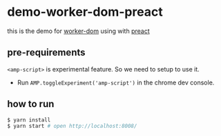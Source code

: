 # demo-worker-dom-preact

this is the demo for [worker-dom](https://github.com/ampproject/worker-dom) using with [preact](https://preactjs.com/)

## pre-requirements
`<amp-script>` is experimental feature. So we need to setup to use it.
- Run `AMP.toggleExperiment('amp-script')` in the chrome dev console.

## how to run
```sh
$ yarn install
$ yarn start # open http://localhost:8008/
```

